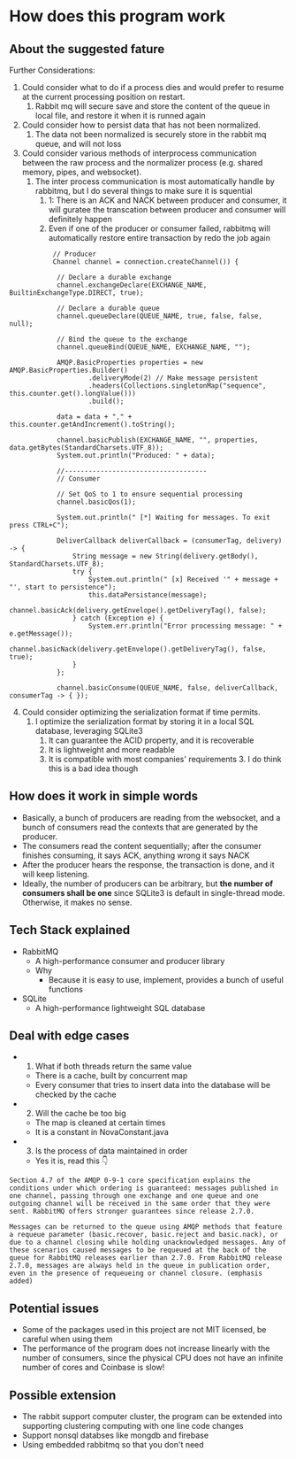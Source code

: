 # How does this program work
## About the suggested fature
Further Considerations:
1. Could consider what to do if a process dies and would prefer to resume at the current
   processing position on restart.
   1. Rabbit mq will secure save and store the content of the queue in local file, and restore it when it is runned again
2. Could consider how to persist data that has not been normalized.
   1. The data not been normalized is securely store in the rabbit mq queue, and will not loss
3. Could consider various methods of interprocess communication between the raw process
   and the normalizer process (e.g. shared memory, pipes, and websocket).
   1. The inter process communication is most automatically handle by rabbitmq, but I do several things to make sure it is squential
      1. 1: There is an ACK and NACK between producer and consumer, it will guratee the transcation between producer and consumer will definitely happen
      1. Even if one of the producer or consumer failed, rabbitmq will automatically restore entire transaction by redo the job again
```agsl
           // Producer
           Channel channel = connection.createChannel()) {

            // Declare a durable exchange
            channel.exchangeDeclare(EXCHANGE_NAME, BuiltinExchangeType.DIRECT, true);

            // Declare a durable queue
            channel.queueDeclare(QUEUE_NAME, true, false, false, null);

            // Bind the queue to the exchange
            channel.queueBind(QUEUE_NAME, EXCHANGE_NAME, "");

            AMQP.BasicProperties properties = new AMQP.BasicProperties.Builder()
                    .deliveryMode(2) // Make message persistent
                    .headers(Collections.singletonMap("sequence", this.counter.get().longValue()))
                    .build();

            data = data + "," + this.counter.getAndIncrement().toString();

            channel.basicPublish(EXCHANGE_NAME, "", properties, data.getBytes(StandardCharsets.UTF_8));
            System.out.println("Produced: " + data);
            
            //------------------------------------
            // Consumer

            // Set QoS to 1 to ensure sequential processing
            channel.basicQos(1);

            System.out.println(" [*] Waiting for messages. To exit press CTRL+C");

            DeliverCallback deliverCallback = (consumerTag, delivery) -> {
                String message = new String(delivery.getBody(), StandardCharsets.UTF_8);
                try {
                    System.out.println(" [x] Received '" + message + "', start to persistence");
                    this.dataPersistance(message);
                    channel.basicAck(delivery.getEnvelope().getDeliveryTag(), false);
                } catch (Exception e) {
                    System.err.println("Error processing message: " + e.getMessage());
                    channel.basicNack(delivery.getEnvelope().getDeliveryTag(), false, true);
                }
            };

            channel.basicConsume(QUEUE_NAME, false, deliverCallback, consumerTag -> { });
```
4. Could consider optimizing the serialization format if time permits.
   1. I optimize the serialization format by storing it in a local SQL database, leveraging SQLite3
      1. It can guarantee the ACID property, and it is recoverable
      2. It is lightweight and more readable
      3. It is compatible with most companies' requirements
         3. I do think this is a bad idea though
## How does it work in simple words
* Basically, a bunch of producers are reading from the websocket, and a bunch of consumers read the contexts that are generated by the producer.
* The consumers read the content sequentially; after the consumer finishes consuming, it says ACK, anything wrong it says NACK
* After the producer hears the response, the transaction is done, and it will keep listening.
* Ideally, the number of producers can be arbitrary, but **the number of consumers shall be one** since SQLite3 is default in single-thread mode. Otherwise, it makes no sense.

## Tech Stack explained
* RabbitMQ
   * A high-performance consumer and producer library
   * Why
      * Because it is easy to use, implement, provides a bunch of useful functions
* SQLite
   * A high-performance lightweight SQL database

## Deal with edge cases
* 1. What if both threads return the same value
   * There is a cache, built by concurrent map
   * Every consumer that tries to insert data into the database will be checked by the cache
* 2. Will the cache be too big
   * The map is cleaned at certain times
   * It is a constant in NovaConstant.java
* 3. Is the process of data maintained in order
   * Yes it is, read this 👇
```
Section 4.7 of the AMQP 0-9-1 core specification explains the conditions under which ordering is guaranteed: messages published in one channel, passing through one exchange and one queue and one outgoing channel will be received in the same order that they were sent. RabbitMQ offers stronger guarantees since release 2.7.0.

Messages can be returned to the queue using AMQP methods that feature a requeue parameter (basic.recover, basic.reject and basic.nack), or due to a channel closing while holding unacknowledged messages. Any of these scenarios caused messages to be requeued at the back of the queue for RabbitMQ releases earlier than 2.7.0. From RabbitMQ release 2.7.0, messages are always held in the queue in publication order, even in the presence of requeueing or channel closure. (emphasis added)
```
## Potential issues
* Some of the packages used in this project are not MIT licensed, be careful when using them
* The performance of the program does not increase linearly with the number of consumers, since the physical CPU does not have an infinite number of cores and Coinbase is slow!

## Possible extension
* The rabbit support computer cluster, the program can be extended into supporting clustering computing with one line code changes
* Support nonsql databses like mongdb and firebase
* Using embedded rabbitmq so that you don't need 